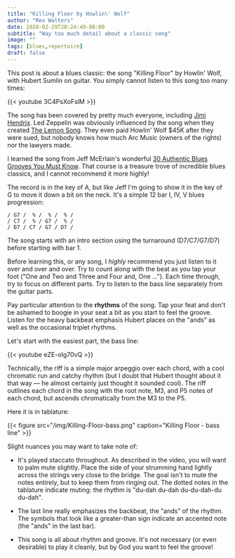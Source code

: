 ```yaml
---
title: "Killing Floor by Howlin\' Wolf"
author: "Rex Walters"
date: 2020-02-29T20:24:49-08:00
subtitle: "Way too much detail about a classic song"
image: ""
tags: [blues,repertoire]
draft: false
---
```


This post is about a blues classic: the song "Killing Floor" by Howlin\' Wolf, with Hubert Sumlin on guitar. You simply cannot listen to this song too many times:

<!-- more -->

{{< youtube 3C4PsXoFslM  >}}

The song has been covered by pretty much everyone, including [Jimi Hendrix](https://www.youtube.com/watch?v=qHuGoI3kPa4). Led Zeppelin was obviously influenced by the song when they created [The Lemon Song](https://www.youtube.com/watch?v=Zyhu2ysqKGk). They even paid Howlin' Wolf $45K after they were sued, but nobody knows how much Arc Music (owners of the rights) nor the lawyers made.

I learned the song from Jeff McErlain's wonderful [30 Authentic Blues Grooves You Must Know](https://truefire.com/blues-guitar-lessons/30-authentic-blues-grooves/c678). That course is a treasure trove of incredible blues classics, and I cannot recommend it more highly!

The record is in the key of A, but like Jeff I'm going to show it in the key of G to move it down a bit on the neck. It's a simple 12 bar I, IV, V blues progression:

    / G7 /  % /  % /  % /
    / C7 /  % / G7 /  % /
    / D7 / C7 / G7 / D7 /

The song starts with an intro section using the turnaround (D7/C7/G7/D7) before starting with bar 1.

Before learning this, or any song, I *highly* recommend you just listen to it over and over and over. Try to count along with the beat as you tap your foot ("One and Two and Three and Four and, One ..."). Each time through, try to focus on different parts. Try to listen to the bass line separately from the guitar parts.

Pay particular attention to the **rhythms** of the song. Tap your feat and don't be ashamed to boogie in your seat a bit as you start to feel the groove. Listen for the heavy backbeat emphasis Hubert places on the "ands" as well as the occasional triplet rhythms.

Let's start with the easiest part, the bass line:

{{< youtube eZE-oIg70vQ  >}}

Technically, the riff is a simple major arpeggio over each chord, with a cool chromatic run and catchy rhythm (but I doubt that Hubert thought about it that way — he almost certainly just thought it sounded cool). The riff outlines each chord in the song with the root note, M3, and P5 notes of each chord, but ascends chromatically from the M3 to the P5.

Here it is in tablature:

{{< figure src="/img/Killing-Floor-bass.png" caption="Killing Floor - bass line" >}}

Slight nuances you may want to take note of:

* It's played staccato throughout. As described in the video, you will want to palm mute slightly. Place the side of your strumming hand lightly across the strings very close to the bridge. The goal isn't to mute the notes entirely, but to keep them from ringing out. The dotted notes in the tablature indicate muting: the rhythm is "du-dah du-dah du-du-dah-du du-dah".

* The last line really emphasizes the backbeat, the "ands" of the rhythm. The symbols that look like a greater-than sign indicate an accented note (the "ands" in the last bar).

* This song is all about rhythm and groove. It's not necessary (or even desirable) to play it cleanly, but by God you want to feel the groove!
